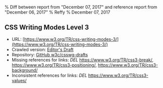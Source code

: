 % Diff between report from "December 07, 2017" and reference report from "December 06, 2017"
% Reffy
% December 07, 2017

## CSS Writing Modes Level 3

- URL: [https://www.w3.org/TR/css-writing-modes-3/](https://www.w3.org/TR/css-writing-modes-3/)
- Crawled version: [Editor's Draft](https://drafts.csswg.org/css-writing-modes-3/)
- Repository: [GitHub w3c/csswg-drafts](https://github.com/w3c/csswg-drafts)
- Missing references for links: *DEL* https://www.w3.org/TR/css3-break/, https://www.w3.org/TR/css3-positioning/, https://www.w3.org/TR/css3-background/
- Inconsistent references for links: *DEL* https://www.w3.org/TR/css3-values/


